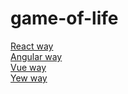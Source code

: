 # game-of-life
<a href="https://diegocardoso93.github.io/game-of-life/react/build/index.html" target="_blank">React way</a>  
<a href="https://diegocardoso93.github.io/game-of-life/angular/dist/" target="_blank">Angular way</a>  
<a href="https://diegocardoso93.github.io/game-of-life/vue/dist/" target="_blank">Vue way</a>  
<a href="https://diegocardoso93.github.io/game-of-life/yew/game_of_life/build/" target="_blank">Yew way</a>